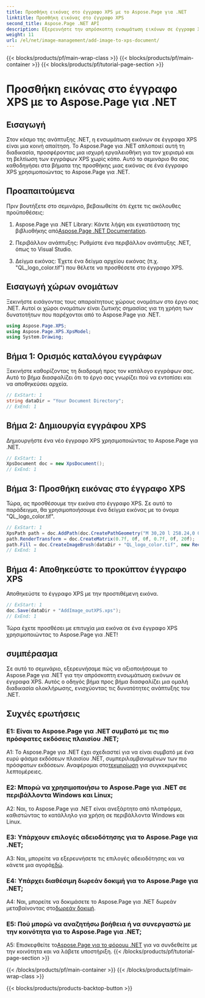 ```yaml
---
title: Προσθήκη εικόνας στο έγγραφο XPS με το Aspose.Page για .NET
linktitle: Προσθήκη εικόνας στο έγγραφο XPS
second_title: Aspose.Page .NET API
description: Εξερευνήστε την απρόσκοπτη ενσωμάτωση εικόνων σε έγγραφα XPS με το Aspose.Page για .NET. Ακολουθήστε τον βήμα προς βήμα οδηγό μας για μια ομαλή εμπειρία ανάπτυξης.
weight: 11
url: /el/net/image-management/add-image-to-xps-document/
---
```


{{< blocks/products/pf/main-wrap-class >}}
{{< blocks/products/pf/main-container >}}
{{< blocks/products/pf/tutorial-page-section >}}

# Προσθήκη εικόνας στο έγγραφο XPS με το Aspose.Page για .NET

## Εισαγωγή

Στον κόσμο της ανάπτυξης .NET, η ενσωμάτωση εικόνων σε έγγραφα XPS είναι μια κοινή απαίτηση. Το Aspose.Page για .NET απλοποιεί αυτή τη διαδικασία, προσφέροντας μια ισχυρή εργαλειοθήκη για τον χειρισμό και τη βελτίωση των εγγράφων XPS χωρίς κόπο. Αυτό το σεμινάριο θα σας καθοδηγήσει στα βήματα της προσθήκης μιας εικόνας σε ένα έγγραφο XPS χρησιμοποιώντας το Aspose.Page για .NET.

## Προαπαιτούμενα

Πριν βουτήξετε στο σεμινάριο, βεβαιωθείτε ότι έχετε τις ακόλουθες προϋποθέσεις:

1.  Aspose.Page για .NET Library: Κάντε λήψη και εγκατάσταση της βιβλιοθήκης από[Aspose.Page .NET Documentation](https://reference.aspose.com/page/net/).

2. Περιβάλλον ανάπτυξης: Ρυθμίστε ένα περιβάλλον ανάπτυξης .NET, όπως το Visual Studio.

3. Δείγμα εικόνας: Έχετε ένα δείγμα αρχείου εικόνας (π.χ. "QL_logo_color.tif") που θέλετε να προσθέσετε στο έγγραφο XPS.

## Εισαγωγή χώρων ονομάτων

Ξεκινήστε εισάγοντας τους απαραίτητους χώρους ονομάτων στο έργο σας .NET. Αυτοί οι χώροι ονομάτων είναι ζωτικής σημασίας για τη χρήση των δυνατοτήτων που παρέχονται από το Aspose.Page για .NET.

```csharp
using Aspose.Page.XPS;
using Aspose.Page.XPS.XpsModel;
using System.Drawing;
```

## Βήμα 1: Ορισμός καταλόγου εγγράφων

Ξεκινήστε καθορίζοντας τη διαδρομή προς τον κατάλογο εγγράφων σας. Αυτό το βήμα διασφαλίζει ότι το έργο σας γνωρίζει πού να εντοπίσει και να αποθηκεύσει αρχεία.

```csharp
// ExStart: 1
string dataDir = "Your Document Directory";
// ExEnd: 1
```

## Βήμα 2: Δημιουργία εγγράφου XPS

Δημιουργήστε ένα νέο έγγραφο XPS χρησιμοποιώντας το Aspose.Page για .NET.

```csharp
// ExStart: 1
XpsDocument doc = new XpsDocument();
// ExEnd: 1
```

## Βήμα 3: Προσθήκη εικόνας στο έγγραφο XPS

Τώρα, ας προσθέσουμε την εικόνα στο έγγραφο XPS. Σε αυτό το παράδειγμα, θα χρησιμοποιήσουμε ένα δείγμα εικόνας με το όνομα "QL_logo_color.tif".

```csharp
// ExStart: 1
XpsPath path = doc.AddPath(doc.CreatePathGeometry("M 30,20 l 258.24,0 0,56.64 -258.24,0 Z"));
path.RenderTransform = doc.CreateMatrix(0.7f, 0f, 0f, 0.7f, 0f, 20f);
path.Fill = doc.CreateImageBrush(dataDir + "QL_logo_color.tif", new RectangleF(0f, 0f, 258.24f, 56.64f), new RectangleF(50f, 20f, 193.68f, 42.48f));
// ExEnd: 1
```

## Βήμα 4: Αποθηκεύστε το προκύπτον έγγραφο XPS

Αποθηκεύστε το έγγραφο XPS με την προστιθέμενη εικόνα.

```csharp
// ExStart: 1
doc.Save(dataDir + "AddImage_outXPS.xps");
// ExEnd: 1
```

Τώρα έχετε προσθέσει με επιτυχία μια εικόνα σε ένα έγγραφο XPS χρησιμοποιώντας το Aspose.Page για .NET!

## συμπέρασμα

Σε αυτό το σεμινάριο, εξερευνήσαμε πώς να αξιοποιήσουμε το Aspose.Page για .NET για την απρόσκοπτη ενσωμάτωση εικόνων σε έγγραφα XPS. Αυτός ο οδηγός βήμα προς βήμα διασφαλίζει μια ομαλή διαδικασία ολοκλήρωσης, ενισχύοντας τις δυνατότητες ανάπτυξης του .NET.

## Συχνές ερωτήσεις

### Ε1: Είναι το Aspose.Page για .NET συμβατό με τις πιο πρόσφατες εκδόσεις πλαισίου .NET;

 A1: Το Aspose.Page για .NET έχει σχεδιαστεί για να είναι συμβατό με ένα ευρύ φάσμα εκδόσεων πλαισίου .NET, συμπεριλαμβανομένων των πιο πρόσφατων εκδόσεων. Αναφέρομαι στο[τεκμηρίωση](https://reference.aspose.com/page/net/) για συγκεκριμένες λεπτομέρειες.

### Ε2: Μπορώ να χρησιμοποιήσω το Aspose.Page για .NET σε περιβάλλοντα Windows και Linux;

A2: Ναι, το Aspose.Page για .NET είναι ανεξάρτητο από πλατφόρμα, καθιστώντας το κατάλληλο για χρήση σε περιβάλλοντα Windows και Linux.

### Ε3: Υπάρχουν επιλογές αδειοδότησης για το Aspose.Page για .NET;

 A3: Ναι, μπορείτε να εξερευνήσετε τις επιλογές αδειοδότησης και να κάνετε μια αγορά[εδώ](https://purchase.aspose.com/buy).

### Ε4: Υπάρχει διαθέσιμη δωρεάν δοκιμή για το Aspose.Page για .NET;

 A4: Ναι, μπορείτε να δοκιμάσετε το Aspose.Page για .NET δωρεάν μεταβαίνοντας στο[δωρεάν δοκιμή](https://releases.aspose.com/).

### Ε5: Πού μπορώ να αναζητήσω βοήθεια ή να συνεργαστώ με την κοινότητα για το Aspose.Page για .NET;

 A5: Επισκεφθείτε το[Aspose.Page για το φόρουμ .NET](https://forum.aspose.com/c/page/39) για να συνδεθείτε με την κοινότητα και να λάβετε υποστήριξη.
{{< /blocks/products/pf/tutorial-page-section >}}

{{< /blocks/products/pf/main-container >}}
{{< /blocks/products/pf/main-wrap-class >}}

{{< blocks/products/products-backtop-button >}}

